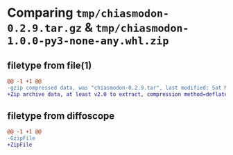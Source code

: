 # Comparing `tmp/chiasmodon-0.2.9.tar.gz` & `tmp/chiasmodon-1.0.0-py3-none-any.whl.zip`

## filetype from file(1)

```diff
@@ -1 +1 @@
-gzip compressed data, was "chiasmodon-0.2.9.tar", last modified: Sat Mar 23 21:45:53 2024, max compression
+Zip archive data, at least v2.0 to extract, compression method=deflate
```

## filetype from diffoscope

```diff
@@ -1 +1 @@
-GzipFile
+ZipFile
```

